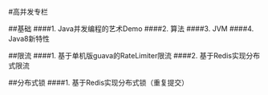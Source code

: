 
#高并发专栏

##基础
####1. Java并发编程的艺术Demo
####2. 算法
####3. JVM
####4. Java8新特性

##限流
####1. 基于单机版guava的RateLimiter限流
####2. 基于Redis实现分布式限流

##分布式锁
####1. 基于Redis实现分布式锁（重复提交）

